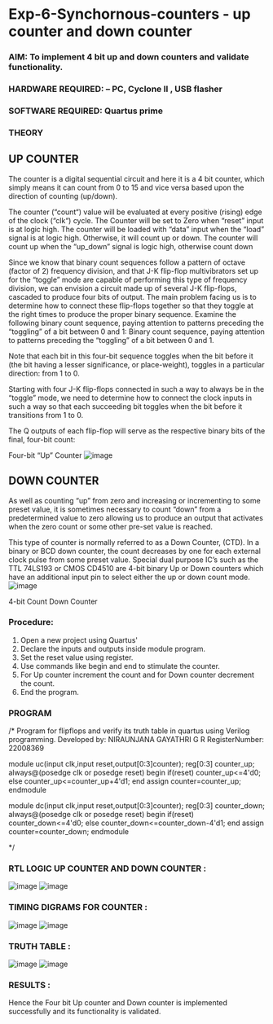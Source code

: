 # Exp-6-Synchornous-counters - up counter and down counter 
### AIM: To implement 4 bit up and down counters and validate  functionality.
### HARDWARE REQUIRED:  – PC, Cyclone II , USB flasher
### SOFTWARE REQUIRED:   Quartus prime
### THEORY 

## UP COUNTER 
The counter is a digital sequential circuit and here it is a 4 bit counter, which simply means it can count from 0 to 15 and vice versa based upon the direction of counting (up/down). 

The counter (“count“) value will be evaluated at every positive (rising) edge of the clock (“clk“) cycle.
The Counter will be set to Zero when “reset” input is at logic high.
The counter will be loaded with “data” input when the “load” signal is at logic high. Otherwise, it will count up or down.
The counter will count up when the “up_down” signal is logic high, otherwise count down

Since we know that binary count sequences follow a pattern of octave (factor of 2) frequency division, and that J-K flip-flop multivibrators set up for the “toggle” mode are capable of performing this type of frequency division, we can envision a circuit made up of several J-K flip-flops, cascaded to produce four bits of output.
The main problem facing us is to determine how to connect these flip-flops together so that they toggle at the right times to produce the proper binary sequence.
Examine the following binary count sequence, paying attention to patterns preceding the “toggling” of a bit between 0 and 1:
Binary count sequence, paying attention to patterns preceding the “toggling” of a bit between 0 and 1.

Note that each bit in this four-bit sequence toggles when the bit before it (the bit having a lesser significance, or place-weight), toggles in a particular direction: from 1 to 0.



 
 

Starting with four J-K flip-flops connected in such a way to always be in the “toggle” mode, we need to determine how to connect the clock inputs in such a way so that each succeeding bit toggles when the bit before it transitions from 1 to 0.

The Q outputs of each flip-flop will serve as the respective binary bits of the final, four-bit count:

 
 

Four-bit “Up” Counter
![image](https://user-images.githubusercontent.com/36288975/169644758-b2f4339d-9532-40c5-af40-8f4f8c942e2c.png)



## DOWN COUNTER 

As well as counting “up” from zero and increasing or incrementing to some preset value, it is sometimes necessary to count “down” from a predetermined value to zero allowing us to produce an output that activates when the zero count or some other pre-set value is reached.

This type of counter is normally referred to as a Down Counter, (CTD). In a binary or BCD down counter, the count decreases by one for each external clock pulse from some preset value. Special dual purpose IC’s such as the TTL 74LS193 or CMOS CD4510 are 4-bit binary Up or Down counters which have an additional input pin to select either the up or down count mode.
![image](https://user-images.githubusercontent.com/36288975/169644844-1a14e123-7228-4ed8-81a9-eb937dff4ac8.png)


4-bit Count Down Counter
### Procedure:
1. Open a new project using Quartus'
2. Declare the inputs and outputs inside module program.
3. Set the reset value using register.
4. Use commands like begin and end to stimulate the counter.
5. For Up counter increment the count and for Down counter decrement the count.
6. End the program.





### PROGRAM 
/*
Program for flipflops  and verify its truth table in quartus using Verilog programming.
Developed by: NIRAUNJANA GAYATHRI G R
RegisterNumber:  22008369

module uc(input clk,input reset,output[0:3]counter);
reg[0:3] counter_up;
always@(posedge clk or posedge reset)
begin
if(reset)
counter_up<=4'd0;
else
counter_up<=counter_up+4'd1;
end
assign counter=counter_up;
endmodule

module dc(input clk,input reset,output[0:3]counter);
reg[0:3] counter_down;
always@(posedge clk or posedge reset)
begin
if(reset)
counter_down<=4'd0;
else
counter_down<=counter_down-4'd1;
end
assign counter=counter_down;
endmodule


*/






### RTL LOGIC UP COUNTER AND DOWN COUNTER  :

![image](https://user-images.githubusercontent.com/119395610/213844949-9456779a-65f7-47db-a9d6-1157182c45b0.png)
![image](https://user-images.githubusercontent.com/119395610/213844955-3ae4be09-8063-4e50-aff3-324e502127f7.png)








### TIMING DIGRAMS FOR COUNTER  :

![image](https://user-images.githubusercontent.com/119395610/213844985-4c8a3d8e-84cc-487e-847a-c2fc6e11bd84.png)
![image](https://user-images.githubusercontent.com/119395610/213844994-26f852a1-284c-406f-b57c-b26bf126b839.png)





### TRUTH TABLE :

![image](https://user-images.githubusercontent.com/119395610/213845005-340bb667-12f4-4016-9118-30cf7bb3feec.png)
![image](https://user-images.githubusercontent.com/119395610/213845014-fb9b16d8-566d-4ef8-b98e-5d488e41944a.png)






### RESULTS :
Hence the Four bit Up counter and Down counter is implemented successfully and its functionality is validated.

